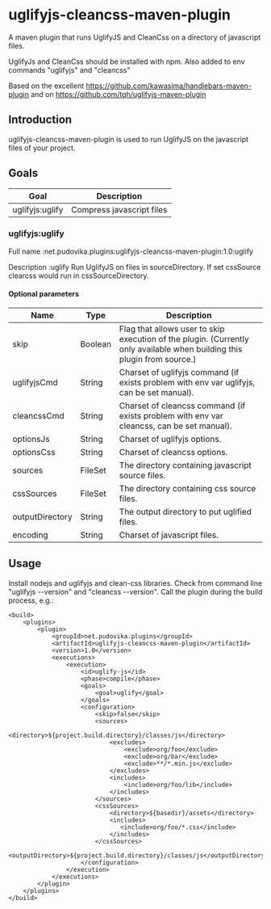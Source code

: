 uglifyjs-cleancss-maven-plugin
=====================

A maven plugin that runs UglifyJS and CleanCss on a directory of javascript files.

UglifyJs and CleanCss should be installed with npm. Also added to env commands "uglifyjs" and "cleancss"

Based on the excellent https://github.com/kawasima/handlebars-maven-plugin
and on https://github.com/tqh/uglifyjs-maven-plugin

Introduction
------------

uglifyjs-cleancss-maven-plugin is used to run UglifyJS on the javascript files of your project.

Goals
-----

Goal                 |Description
---------------------|-------------------------------
uglifyjs:uglify      |Compress javascript files

### uglifyjs:uglify

Full name
:net.pudovika.plugins:uglifyjs-cleancss-maven-plugin:1.0:uglify

Description
:uglify Run UglifyJS on files in sourceDirectory. If set cssSource clearcss would run in cssSourceDirectory.  

#### Optional parameters

Name             |Type    |Description
-----------------|--------|--------------------------------------
skip             |Boolean |Flag that allows user to skip execution of the plugin. (Currently only available when building this plugin from source.)
uglifyjsCmd      |String  |Charset of uglifyjs command (if exists problem with env var uglifyjs, can be set manual).
cleancssCmd      |String  |Charset of cleancss command (if exists problem with env var cleancss, can be set manual).
optionsJs        |String  |Charset of uglifyjs options.
optionsCss       |String  |Charset of cleancss options.
sources          |FileSet |The directory containing javascript source files.
cssSources       |FileSet |The directory containing css source files.
outputDirectory  |String  |The output directory to put uglified files.
encoding         |String  |Charset of javascript files.

Usage
----
Install nodejs and uglifyjs and clean-css libraries. 
Check from command line "uglifyjs --version" and "cleancss --version".
Call the plugin during the build process, e.g.:

    <build>
        <plugins>
            <plugin>
                <groupId>net.pudovika.plugins</groupId>
                <artifactId>uglifyjs-cleancss-maven-plugin</artifactId>
                <version>1.0</version>
                <executions>
                    <execution>
                        <id>uglify-js</id>
                        <phase>compile</phase>
                        <goals>
                            <goal>uglify</goal>
                        </goals>
                        <configuration>
                            <skip>false</skip>
                            <sources>
                                <directory>${project.build.directory}/classes/js</directory>
                                <excludes>
                                    <exclude>org/foo</exclude>
                                    <exclude>org/bar</exclude>
                                    <exclude>**/*.min.js</exclude>
                                </excludes>
                                <includes>
                                    <include>org/foo/lib</include>
                                </includes>
                            </sources>
                            <cssSources>
                                <directory>${basedir}/assets</directory>
                                <includes>
                                   <include>org/foo/*.css</include>
                                </includes>
                            </cssSources>
                            <outputDirectory>${project.build.directory}/classes/js</outputDirectory>
                        </configuration>
                    </execution>
                </executions>
            </plugin>
        </plugins>
    </build>
